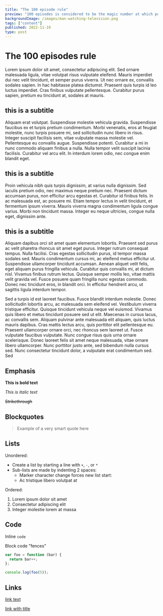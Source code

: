 ```yaml
---
title: "The 100 episode rule"
preview: "100 episodes is considered to be the magic number at which point many television series are viable TV syndication"
backgroundImage: /images/man-watching-television.png
tags: ["content"]
published: 2022-11-19
type: post
---
```


# The 100 episodes rule

Lorem ipsum dolor sit amet, consectetur adipiscing elit. Sed ornare malesuada ligula, vitae volutpat risus vulputate eleifend. Mauris imperdiet dui nec velit tincidunt, et semper purus viverra. Ut nec ornare ex, convallis sodales sapien. In hac habitasse platea dictumst. Praesent quis turpis id leo luctus imperdiet. Cras finibus vulputate pellentesque. Curabitur purus sapien, pretium eu tincidunt at, sodales at mauris.

## this is a subtitle

Aliquam erat volutpat. Suspendisse molestie vehicula gravida. Suspendisse faucibus ex et turpis pretium condimentum. Morbi venenatis, eros at feugiat molestie, nunc turpis posuere mi, sed sollicitudin nunc libero in risus. Integer suscipit facilisis sem, vitae vulputate massa molestie vel. Pellentesque eu convallis augue. Suspendisse potenti. Curabitur a mi in nunc commodo aliquam finibus a nulla. Nulla tempor velit suscipit lacinia facilisis. Curabitur vel arcu elit. In interdum lorem odio, nec congue enim blandit eget.

## this is a subtitle

Proin vehicula nibh quis turpis dignissim, at varius nulla dignissim. Sed iaculis pretium odio, nec maximus neque pretium nec. Praesent dictum accumsan purus, non efficitur arcu egestas et. Curabitur id finibus felis. In ac malesuada est, ac posuere mi. Etiam tempor lectus in velit tincidunt, et fermentum ipsum viverra. Mauris viverra magna condimentum ligula congue varius. Morbi non tincidunt massa. Integer eu neque ultricies, congue nulla eget, dignissim ante.

## this is a subtitle

Aliquam dapibus orci sit amet quam elementum lobortis. Praesent sed purus ac velit pharetra rhoncus sit amet eget purus. Integer rutrum consequat tempus. Nulla facilisi. Cras egestas sollicitudin purus, id tempor massa sodales sed. Mauris condimentum cursus mi, ac eleifend metus efficitur ut. Suspendisse ullamcorper tincidunt accumsan. Aenean aliquet velit felis, eget aliquam purus fringilla vehicula. Curabitur quis convallis mi, at dictum nisl. Vivamus finibus rutrum lectus. Quisque semper mollis leo, vitae mattis velit gravida vel. Fusce posuere quam fringilla nunc egestas commodo. Donec nec tincidunt eros, in blandit orci. In efficitur hendrerit arcu, ut sagittis ligula interdum tempor.

Sed a turpis id est laoreet faucibus. Fusce blandit interdum molestie. Donec sollicitudin lobortis arcu, ac malesuada sem eleifend vel. Vestibulum viverra tristique efficitur. Quisque tincidunt vehicula neque vel euismod. Vivamus quis libero et metus tincidunt posuere sed ut elit. Maecenas in cursus lacus, ac convallis sem. Aliquam pulvinar ante malesuada elit aliquam, quis luctus mauris dapibus. Cras mattis lectus arcu, quis porttitor elit pellentesque eu. Praesent ullamcorper ornare orci, nec rhoncus sem laoreet ut. Fusce vulputate faucibus vulputate. Nunc congue risus quis urna ornare scelerisque. Donec laoreet felis sit amet neque malesuada, vitae ornare libero ullamcorper. Nunc porttitor justo ante, sed bibendum nulla cursus sed. Nunc consectetur tincidunt dolor, a vulputate erat condimentum sed. Sed

## Emphasis

**This is bold text**

_This is italic text_

~~Strikethrough~~

## Blockquotes

> Example of a very smart quote here

## Lists

Unordered:

- Create a list by starting a line with `+`, `-`, or `*`
- Sub-lists are made by indenting 2 spaces:
  - Marker character change forces new list start:
  - Ac tristique libero volutpat at

Ordered:

1. Lorem ipsum dolor sit amet
2. Consectetur adipiscing elit
3. Integer molestie lorem at massa

## Code

Inline `code`

Block code "fences"

```JavaScript
var foo = function (bar) {
  return bar++;
};

console.log(foo(5));
```

## Links

[link text](http://dev.nodeca.com)

[link with title](http://nodeca.github.io/pica/demo/ "title text!")
